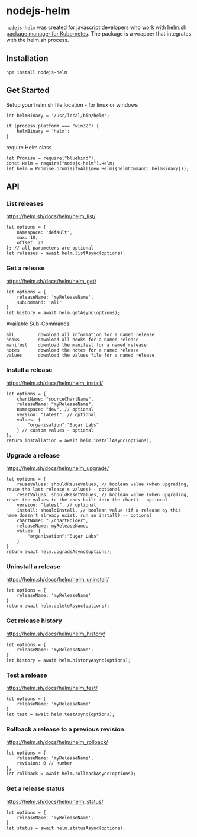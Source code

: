 # nodejs-helm
`nodejs-helm` was created for javascript developers who work with [helm.sh package manager for Kubernetes](https://helm.sh/).
The package is a wrapper that integrates with the helm.sh process.

## Installation
```
npm install nodejs-helm
```

## Get Started
Setup your helm.sh file location - for linux or windows
```
let helmBinary = '/usr/local/bin/helm';

if (process.platform === "win32") {
    helmBinary = 'helm';
}
```

require Helm class
```
let Promise = require("bluebird");
const Helm = require("nodejs-helm").Helm;
let helm = Promise.promisifyAll(new Helm({helmCommand: helmBinary}));
```

## API

### List releases
https://helm.sh/docs/helm/helm_list/
```
let options = {
    namespace: 'default',
    max: 10,
    offset: 20
}; // all parameters are optional
let releases = await helm.listAsync(options);
```

### Get a release
https://helm.sh/docs/helm/helm_get/
```
let options = {
    releaseName: 'myReleaseName',
    subCommand: 'all'
}
let history = await helm.getAsync(options);
```
Available Sub-Commands:
```
all         download all information for a named release
hooks       download all hooks for a named release
manifest    download the manifest for a named release
notes       download the notes for a named release
values      download the values file for a named release
```

### Install a release
https://helm.sh/docs/helm/helm_install/
```
let options = {
    chartName: "sourceChartName",
    releaseName: "myReleaseName",
    namespace: "dev", // optional
    version: "latest", // optional
    values: {
        "organisation":"Sugar Labs"
    } // custom values - optional
};
return installation = await helm.installAsync(options);
```

### Upgrade a release
https://helm.sh/docs/helm/helm_upgrade/
```
let options = {
    reuseValues: shouldReuseValues, // boolean value (when upgrading, reuse the last release's values) - optional
    resetValues: shouldResetValues, // boolean value (when upgrading, reset the values to the ones built into the chart) - optional
    version: "latest", // optional
    install: shouldInstall, // boolean value (if a release by this name doesn't already exist, run an install) -- optional
    chartName: "./chartFolder",
    releaseName: myReleaseName,
    values: {
        "organisation":"Sugar Labs"
    }
}
return await helm.upgradeAsync(options);
```

### Uninstall a release
https://helm.sh/docs/helm/helm_uninstall/
```
let options = {
    releaseName: 'myReleaseName'
}
return await helm.deleteAsync(options);
```

### Get release history
https://helm.sh/docs/helm/helm_history/
```
let options = {
    releaseName: 'myReleaseName';
}
let history = await helm.historyAsync(options);
```

### Test a release
https://helm.sh/docs/helm/helm_test/
```
let options = {
    releaseName: 'myReleaseName'
}
let test = await helm.testAsync(options);
```

### Rollback a release to a previous revision
https://helm.sh/docs/helm/helm_rollback/
```
let options = {
    releaseName: 'myReleaseName',
    revision: 0 // number
};
let rollback = await helm.rollbackAsync(options);
```

### Get a release status
https://helm.sh/docs/helm/helm_status/
```
let options = {
    releaseName: 'myReleaseName';
}
let status = await helm.statusAsync(options);
```
